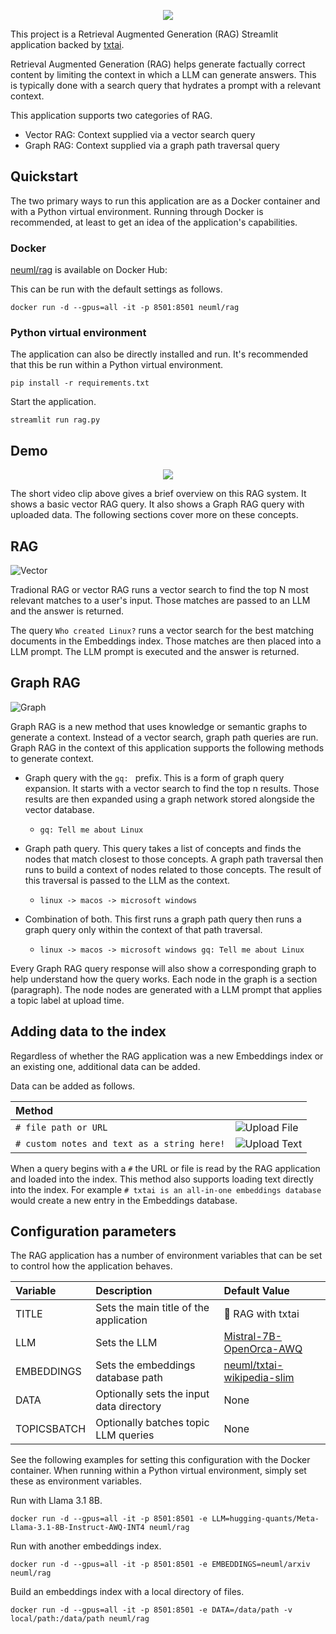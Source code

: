 <p align="center">
    <img src="https://raw.githubusercontent.com/neuml/rag/master/images/overview.png"/>
</p>

This project is a Retrieval Augmented Generation (RAG) Streamlit application backed by [txtai](https://github.com/neuml/txtai). 

Retrieval Augmented Generation (RAG) helps generate factually correct content by limiting the context in which a LLM can generate answers. This is typically done with a search query that hydrates a prompt with a relevant context.

This application supports two categories of RAG.

- Vector RAG: Context supplied via a vector search query
- Graph RAG: Context supplied via a graph path traversal query

## Quickstart

The two primary ways to run this application are as a Docker container and with a Python virtual environment. Running through Docker is recommended, at least to get an idea of the application's capabilities.

### Docker

[neuml/rag](https://hub.docker.com/r/neuml/rag) is available on Docker Hub: 

This can be run with the default settings as follows.

```
docker run -d --gpus=all -it -p 8501:8501 neuml/rag
```

### Python virtual environment

The application can also be directly installed and run. It's recommended that this be run within a Python virtual environment.

```
pip install -r requirements.txt
```

Start the application.

```
streamlit run rag.py
```

## Demo

<p align="center">
    <img src="https://raw.githubusercontent.com/neuml/rag/master/images/demo.gif"/>
</p>

The short video clip above gives a brief overview on this RAG system. It shows a basic vector RAG query. It also shows a Graph RAG query with uploaded data. The following sections cover more on these concepts.

## RAG

![Vector](https://raw.githubusercontent.com/neuml/rag/master/images/vector.png)

Tradional RAG or vector RAG runs a vector search to find the top N most relevant matches to a user's input. Those matches are passed to an LLM and the answer is returned.

The query `Who created Linux?` runs a vector search for the best matching documents in the Embeddings index. Those matches are then placed into a LLM prompt. The LLM prompt is executed and the answer is returned.

## Graph RAG

![Graph](https://raw.githubusercontent.com/neuml/rag/master/images/graph.png)

Graph RAG is a new method that uses knowledge or semantic graphs to generate a context. Instead of a vector search, graph path queries are run. Graph RAG in the context of this application supports the following methods to generate context.

- Graph query with the `gq: ` prefix. This is a form of graph query expansion. It starts with a vector search to find the top n results. Those results are then expanded using a graph network stored alongside the vector database.
  - `gq: Tell me about Linux`

- Graph path query. This query takes a list of concepts and finds the nodes that match closest to those concepts. A graph path traversal then runs to build a context of nodes related to those concepts. The result of this traversal is passed to the LLM as the context.
  - `linux -> macos -> microsoft windows`

- Combination of both. This first runs a graph path query then runs a graph query only within the context of that path traversal.
  - `linux -> macos -> microsoft windows gq: Tell me about Linux`

Every Graph RAG query response will also show a corresponding graph to help understand how the query works. Each node in the graph is a section (paragraph). The node nodes are generated with a LLM prompt that applies a topic label at upload time.

## Adding data to the index

Regardless of whether the RAG application was a new Embeddings index or an existing one, additional data can be added.

Data can be added as follows.

| Method                                      |                                        |
|:------------------------------------------- |:-------------------------------------- |
| `# file path or URL`                        | ![Upload File](https://raw.githubusercontent.com/neuml/rag/master/images/upload-file.png) |
| `# custom notes and text as a string here!` | ![Upload Text](https://raw.githubusercontent.com/neuml/rag/master/images/upload-text.png) |

When a query begins with a `#` the URL or file is read by the RAG application and loaded into the index. This method also supports loading text directly into the index. For example `# txtai is an all-in-one embeddings database` would create a new entry in the Embeddings database. 

## Configuration parameters

The RAG application has a number of environment variables that can be set to control how the application behaves.

| Variable    | Description                              | Default Value                       |
|:----------- |:---------------------------------------- |:----------------------------------- | 
| TITLE       | Sets the main title of the application   | 🚀 RAG with txtai                   |
| LLM         | Sets the LLM                             | [Mistral-7B-OpenOrca-AWQ](https://huggingface.co/TheBloke/Mistral-7B-OpenOrca-AWQ) |
| EMBEDDINGS  | Sets the embeddings database path        | [neuml/txtai-wikipedia-slim](https://huggingface.co/NeuML/txtai-wikipedia-slim) |
| DATA        | Optionally sets the input data directory | None                                |
| TOPICSBATCH | Optionally batches topic LLM queries     | None                                |

See the following examples for setting this configuration with the Docker container. When running within a Python virtual environment, simply set these as environment variables.

Run with Llama 3.1 8B.

```
docker run -d --gpus=all -it -p 8501:8501 -e LLM=hugging-quants/Meta-Llama-3.1-8B-Instruct-AWQ-INT4 neuml/rag
```

Run with another embeddings index.

```
docker run -d --gpus=all -it -p 8501:8501 -e EMBEDDINGS=neuml/arxiv neuml/rag
```

Build an embeddings index with a local directory of files.

```
docker run -d --gpus=all -it -p 8501:8501 -e DATA=/data/path -v local/path:/data/path neuml/rag
```

